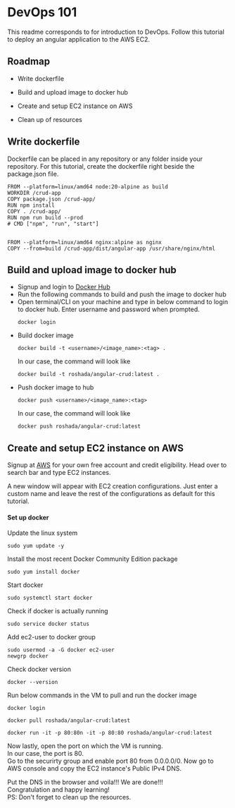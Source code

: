 
# DevOps 101

This readme corresponds to  for introduction to DevOps.
Follow this tutorial to deploy an angular application to the AWS EC2.



## Roadmap

- Write dockerfile

- Build and upload image to docker hub

- Create and setup EC2 instance on AWS

- Clean up of resources


## Write dockerfile
Dockerfile can be placed in any repository or any folder inside your repository. For this tutorial, create the dockerfile right beside the package.json file. 

```
FROM --platform=linux/amd64 node:20-alpine as build
WORKDIR /crud-app
COPY package.json /crud-app/
RUN npm install
COPY . /crud-app/
RUN npm run build --prod
# CMD ["npm", "run", "start"]


FROM --platform=linux/amd64 nginx:alpine as nginx
COPY --from=build /crud-app/dist/angular-app /usr/share/nginx/html
```

## Build and upload image to docker hub

- Signup and login to [Docker Hub](https://hub.docker.com/)
- Run the following commands to build and push the image to docker hub
- Open terminal/CLI on your machine and type in below command to login to docker hub. Enter username and password when prompted.
    ```
    docker login
    ```
- Build docker image
    ```
    docker build -t <username>/<image_name>:<tag> .
    ```
    In our case, the command will look like
    ```
    docker build -t roshada/angular-crud:latest .
    ```
- Push docker image to hub
    ```
    docker push <username>/<image_name>:<tag>
    ```
    In our case, the command will look like
    ```
    docker push roshada/angular-crud:latest
    ```

## Create and setup EC2 instance on AWS
Signup at [AWS](https://aws.amazon.com/free/) for your own free account and credit eligibility. Head over to search bar and type EC2 instances. 

A new window will appear with EC2 creation configurations. Just enter a custom name and leave the rest of the configurations as default for this tutorial.

#### Set up docker 
Update the linux system
```
sudo yum update -y
```
Install the most recent Docker Community Edition package
```
sudo yum install docker
```
Start docker
```
sudo systemctl start docker
```
Check if docker is actually running
```
sudo service docker status
```
Add ec2-user to docker group
```
sudo usermod -a -G docker ec2-user
newgrp docker
```
Check docker version
```
docker --version
```
Run below commands in the VM to pull and run the docker image
```
docker login
```
```
docker pull roshada/angular-crud:latest
```
```
docker run -it -p 80:80n -it -p 80:80 roshada/angular-crud:latest
```
Now lastly, open the port on which the VM is running.  
In our case, the port is 80.  
Go to the securirty group and enable port 80 from 0.0.0.0/0. 
Now go to AWS console and copy the EC2 instance's Public IPv4 DNS.



Put the DNS in the browser and voila!!! We are done!!!  
Congratulation and happy learning!  
PS: Don't forget to clean up the resources. 
